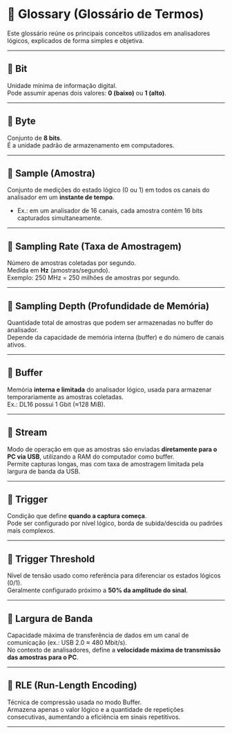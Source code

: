 # 📖 Glossary (Glossário de Termos)

Este glossário reúne os principais conceitos utilizados em analisadores lógicos, explicados de forma simples e objetiva.

---

## 🔹 Bit
Unidade mínima de informação digital.  
Pode assumir apenas dois valores: **0 (baixo)** ou **1 (alto)**.

---

## 🔹 Byte
Conjunto de **8 bits**.  
É a unidade padrão de armazenamento em computadores.

---

## 🔹 Sample (Amostra)
Conjunto de medições do estado lógico (0 ou 1) em todos os canais do analisador em um **instante de tempo**.  
- Ex.: em um analisador de 16 canais, cada amostra contém 16 bits capturados simultaneamente.

---

## 🔹 Sampling Rate (Taxa de Amostragem)
Número de amostras coletadas por segundo.  
Medida em **Hz** (amostras/segundo).  
Exemplo: 250 MHz = 250 milhões de amostras por segundo.

---

## 🔹 Sampling Depth (Profundidade de Memória)
Quantidade total de amostras que podem ser armazenadas no buffer do analisador.  
Depende da capacidade de memória interna (buffer) e do número de canais ativos.

---

## 🔹 Buffer
Memória **interna e limitada** do analisador lógico, usada para armazenar temporariamente as amostras coletadas.  
Ex.: DL16 possui 1 Gbit (≈128 MiB).

---

## 🔹 Stream
Modo de operação em que as amostras são enviadas **diretamente para o PC via USB**, utilizando a RAM do computador como buffer.  
Permite capturas longas, mas com taxa de amostragem limitada pela largura de banda da USB.

---

## 🔹 Trigger
Condição que define **quando a captura começa**.  
Pode ser configurado por nível lógico, borda de subida/descida ou padrões mais complexos.

---

## 🔹 Trigger Threshold
Nível de tensão usado como referência para diferenciar os estados lógicos (0/1).  
Geralmente configurado próximo a **50% da amplitude do sinal**.

---

## 🔹 Largura de Banda
Capacidade máxima de transferência de dados em um canal de comunicação (ex.: USB 2.0 ≈ 480 Mbit/s).  
No contexto de analisadores, define a **velocidade máxima de transmissão das amostras para o PC**.

---

## 🔹 RLE (Run-Length Encoding)
Técnica de compressão usada no modo Buffer.  
Armazena apenas o valor lógico e a quantidade de repetições consecutivas, aumentando a eficiência em sinais repetitivos.

---
